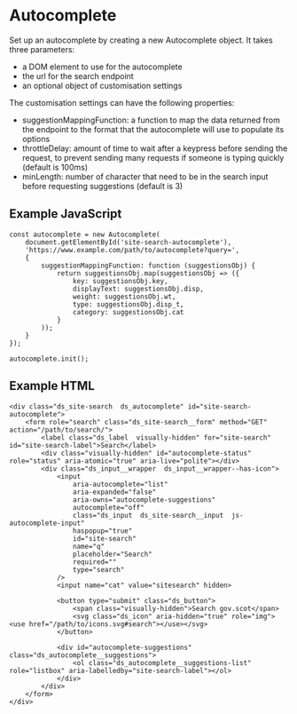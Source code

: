 # Autocomplete

Set up an autocomplete by creating a new Autocomplete object. It takes three parameters:

* a DOM element to use for the autocomplete 
* the url for the search endpoint
* an optional object of customisation settings

The customisation settings can have the following properties:

* suggestionMappingFunction: a function to map the data returned from the endpoint to the format that the autocomplete will use to populate its options
* throttleDelay: amount of time to wait after a keypress before sending the request, to prevent sending many requests if someone is typing quickly (default is 100ms)
* minLength: number of character that need to be in the search input before requesting suggestions (default is 3)

## Example JavaScript

```
const autocomplete = new Autocomplete(
    document.getElementById('site-search-autocomplete'),
    'https://www.example.com/path/to/autocomplete?query=',
    {
        suggestionMappingFunction: function (suggestionsObj) {
            return suggestionsObj.map(suggestionsObj => ({
                key: suggestionsObj.key,
                displayText: suggestionsObj.disp,
                weight: suggestionsObj.wt,
                type: suggestionsObj.disp_t,
                category: suggestionsObj.cat
            }
        ));
    }
});

autocomplete.init();
```

## Example HTML

```
<div class="ds_site-search  ds_autocomplete" id="site-search-autocomplete">
    <form role="search" class="ds_site-search__form" method="GET" action="/path/to/search/">
        <label class="ds_label  visually-hidden" for="site-search" id="site-search-label">Search</label>
        <div class="visually-hidden" id="autocomplete-status" role="status" aria-atomic="true" aria-live="polite"></div>
        <div class="ds_input__wrapper  ds_input__wrapper--has-icon">
            <input
                aria-autocomplete="list"
                aria-expanded="false"
                aria-owns="autocomplete-suggestions"
                autocomplete="off"
                class="ds_input  ds_site-search__input  js-autocomplete-input"
                haspopup="true"
                id="site-search"
                name="q"
                placeholder="Search"
                required=""
                type="search"
            />
            <input name="cat" value="sitesearch" hidden>

            <button type="submit" class="ds_button">
                <span class="visually-hidden">Search gov.scot</span>
                <svg class="ds_icon" aria-hidden="true" role="img"><use href="/path/to/icons.svg#search"></use></svg>
            </button>

            <div id="autocomplete-suggestions" class="ds_autocomplete__suggestions">
                <ol class="ds_autocomplete__suggestions-list" role="listbox" aria-labelledby="site-search-label"></ol>
            </div>
        </div>
    </form>
</div>
```
